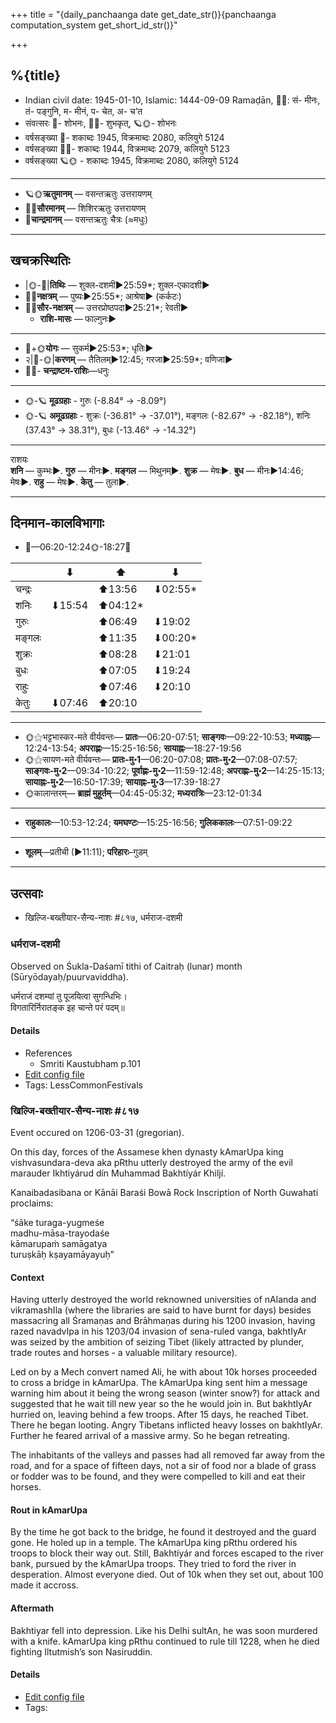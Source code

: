 +++
title = "{daily_panchaanga date get_date_str()}{panchaanga computation_system get_short_id_str()}"

+++
## %{title}
- Indian civil date: 1945-01-10, Islamic: 1444-09-09 Ramaḍān, 🌌🌞: सं- मीनः, तं- पङ्गुनि, म- मीनं, प- चेत, अ- च’त
- संवत्सरः 🌛- शोभनः, 🌌🌞- शुभकृत्, 🪐🌞- शोभनः
- वर्षसङ्ख्या 🌛- शकाब्दः 1945, विक्रमाब्दः 2080, कलियुगे 5124
- वर्षसङ्ख्या 🌌🌞- शकाब्दः 1944, विक्रमाब्दः 2079, कलियुगे 5123
- वर्षसङ्ख्या 🪐🌞 - शकाब्दः 1945, विक्रमाब्दः 2080, कलियुगे 5124
___________________
- 🪐🌞**ऋतुमानम्** — वसन्तऋतुः उत्तरायणम्
- 🌌🌞**सौरमानम्** — शिशिरऋतुः उत्तरायणम्
- 🌛**चान्द्रमानम्** — वसन्तऋतुः चैत्रः (≈मधुः)
___________________


## खचक्रस्थितिः
- |🌞-🌛|**तिथिः** — शुक्ल-दशमी►25:59*; शुक्ल-एकादशी►  
- 🌌🌛**नक्षत्रम्** — पुष्यः►25:55*; आश्रेषा► (कर्कटः)  
- 🌌🌞**सौर-नक्षत्रम्** — उत्तरप्रोष्ठपदा►25:21*; रेवती►  
  - **राशि-मासः** — फाल्गुनः► 
___________________
- 🌛+🌞**योगः** — सुकर्म►25:53*; धृतिः►  
- २|🌛-🌞|**करणम्** — तैतिलम्►12:45; गरजा►25:59*; वणिजा►  
- 🌌🌛- **चन्द्राष्टम-राशिः**—धनुः  
___________________
- 🌞-🪐 **मूढग्रहाः** - गुरुः (-8.84° → -8.09°)
- 🌞-🪐 **अमूढग्रहाः** - शुक्रः (-36.81° → -37.01°), मङ्गलः (-82.67° → -82.18°), शनिः (37.43° → 38.31°), बुधः (-13.46° → -14.32°)
___________________
राशयः  
**शनि** — कुम्भः►. **गुरु** — मीनः►. **मङ्गल** — मिथुनम्►. **शुक्र** — मेषः►. **बुध** — मीनः►14:46; मेषः►. **राहु** — मेषः►. **केतु** — तुला►. 
___________________


## दिनमान-कालविभागाः
- 🌅—06:20-12:24🌞-18:27🌇  

|      |⬇     |⬆     |⬇     |
|------|-----|-----|------|
|चन्द्रः|     |⬆13:56 |⬇02:55*|
|शनिः   |⬇15:54 |⬆04:12*|     |
|गुरुः  |     |⬆06:49 |⬇19:02 |
|मङ्गलः |     |⬆11:35 |⬇00:20*|
|शुक्रः |     |⬆08:28 |⬇21:01 |
|बुधः   |     |⬆07:05 |⬇19:24 |
|राहुः  |     |⬆07:46 |⬇20:10 |
|केतुः  |⬇07:46 |⬆20:10 |     |
___________________
- 🌞⚝भट्टभास्कर-मते वीर्यवन्तः— **प्रातः**—06:20-07:51; **साङ्गवः**—09:22-10:53; **मध्याह्नः**—12:24-13:54; **अपराह्णः**—15:25-16:56; **सायाह्नः**—18:27-19:56  
- 🌞⚝सायण-मते वीर्यवन्तः— **प्रातः-मु॰1**—06:20-07:08; **प्रातः-मु॰2**—07:08-07:57; **साङ्गवः-मु॰2**—09:34-10:22; **पूर्वाह्णः-मु॰2**—11:59-12:48; **अपराह्णः-मु॰2**—14:25-15:13; **सायाह्नः-मु॰2**—16:50-17:39; **सायाह्नः-मु॰3**—17:39-18:27  
- 🌞कालान्तरम्— **ब्राह्मं मुहूर्तम्**—04:45-05:32; **मध्यरात्रिः**—23:12-01:34  
___________________
- **राहुकालः**—10:53-12:24; **यमघण्टः**—15:25-16:56; **गुलिककालः**—07:51-09:22  
___________________
- **शूलम्**—प्रतीची (►11:11); **परिहारः**–गुडम्  
___________________

## उत्सवाः
- खिल्जि-बख्तीयार-सैन्य-नाशः #८१७, धर्मराज-दशमी
### धर्मराज-दशमी

Observed on Śukla-Daśamī tithi of Caitraḥ (lunar) month (Sūryōdayaḥ/puurvaviddha). 

धर्मराजं दशम्यां तु पूजयित्वा सुगन्धिभिः।  
विगतारिर्निरातङ्क इह चान्ते परं पदम्॥



#### Details
- References
  - Smriti Kaustubham p.101
- [Edit config file](https://github.com/jyotisham/adyatithi/blob/master/general/lunar_month/tithi/01/10/dharmarAja-dazamI.toml)
- Tags: LessCommonFestivals


### खिल्जि-बख्तीयार-सैन्य-नाशः #८१७

Event occured on 1206-03-31 (gregorian). 

On this day, forces of the Assamese khen dynasty kAmarUpa king vishvasundara-deva aka pRthu utterly destroyed the army of the evil marauder Ikhtiyárud dín Muhammad Bakhtíyár Khiljí.

Kanaibadasibana or Kānāi Baraśi Bowā Rock Inscription of North Guwahati proclaims:

“śāke turaga-yugmeśe  
madhu-māsa-trayodaśe  
kāmarupaṁ samāgatya  
turuṣkāḥ kṣayamāyayuḥ”


#### Context
Having utterly destroyed the world reknowned universities of nAlanda and vikramashIla (where the libraries are said to have burnt for days) besides massacring all Śramaṇas and Brāhmaṇas  during his 1200 invasion, having razed navadvIpa in his 1203/04 invasion of sena-ruled vanga, bakhtIyAr was seized by the ambition of seizing Tibet (likely attracted by plunder, trade routes and horses - a valuable military resource). 

Led on by a Mech convert named Ali, he with about 10k horses proceeded to cross a bridge in kAmarUpa. The kAmarUpa king sent him a message warning him about it being the wrong season (winter snow?) for attack and suggested that he wait till new year so the he would join in. But bakhtIyAr hurried on, leaving behind a few troops. After 15 days, he reached Tibet. There he began looting. Angry Tibetans inflicted heavy losses on bakhtIyAr. Further he feared arrival of a  massive army. So he began retreating.

The inhabitants of the valleys and passes had all removed far away from the road, and for a space of fifteen days, not a sir of food nor a blade of grass or fodder was to be found, and they were compelled to kill and eat their horses.

#### Rout in kAmarUpa
By the time he got back to the bridge, he found it destroyed and the guard gone. He holed up in a temple. The kAmarUpa king pRthu ordered his troops to block their way out. Still, Bakhtíyár and forces escaped to the river bank, pursued by the kAmarUpa troops. They tried to ford the river in desperation. Almost everyone died. Out of 10k when they set out, about 100 made it accross.  

#### Aftermath
Bakhtiyar fell into depression. Like his Delhi sultAn, he was soon murdered with a knife. kAmarUpa king pRthu continued to rule till 1228, when he died fighting Iltutmish’s son Nasiruddin.

#### Details
- [Edit config file](https://github.com/jyotisham/adyatithi/blob/master/mahApuruSha/xatra-later/gregorian/day/03/31/khilji-bakhtIyAra-sainya-nAshaH.toml)
- Tags: 

